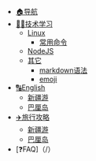 <!-- docs/_sidebar.md -->

* [🏠导航](/)
* [👨‍💻技术学习]()
  * [Linux](/)
    * [常用命令](/linux/Linux常用命令.md)
  * [NodeJS](/)
  * [其它](/)
    * [markdown语法](/other/markdown.md)
    * [emoji](/other/emoji.md)
* [🔠English]()
  * [新疆游](/travel/xinjiang.md)
  * [巴厘岛](/travel/bali.md)
* [✈️旅行攻略]()
  * [新疆游](/travel/xinjiang.md)
  * [巴厘岛](/travel/bali.md)
* [❓FAQ]（/）

[def]: /other/emoji.md